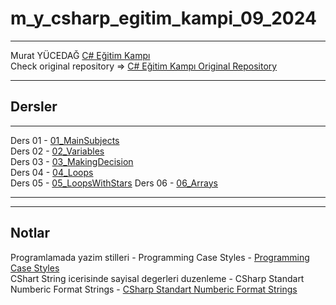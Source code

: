 # m_y_csharp_egitim_kampi_09_2024
---

Murat YÜCEDAĞ [C# Eğitim Kampı](https://www.youtube.com/playlist?list=PLKnjBHu2xXNPmFMvGKVHA_ijjrgUyNIXr)    
Check original repository => [C# Eğitim Kampı Original Repository](https://github.com/MuratYucedag/CSharpEgitimKampi)

---


## Dersler
---
Ders 01 - [01_MainSubjects](https://github.com/adanir417/m_y_csharp_egitim_kampi_09_2024/tree/master/01_MainSubjects)   
Ders 02 - [02_Variables](https://github.com/adanir417/m_y_csharp_egitim_kampi_09_2024/tree/master/02_Variables)  
Ders 03 - [03_MakingDecision](https://github.com/adanir417/m_y_csharp_egitim_kampi_09_2024/tree/master/03_MakingDecision)    
Ders 04 - [04_Loops](https://github.com/adanir417/m_y_csharp_egitim_kampi_09_2024/tree/master/04_Loops)    
Ders 05 - [05_LoopsWithStars](https://github.com/adanir417/m_y_csharp_egitim_kampi_09_2024/tree/master/05_LoopsWithStars)
Ders 06 - [06_Arrays](https://github.com/adanir417/m_y_csharp_egitim_kampi_09_2024/tree/master/06_Arrays)


---
---

## Notlar
Programlamada yazim stilleri - Programming Case Styles - [Programming Case Styles](https://www.ituonline.com/blogs/programming-case-styles/)  
CShart String icerisinde sayisal degerleri duzenleme - CSharp Standart Numberic Format Strings - [CSharp Standart Numberic Format Strings](https://learn.microsoft.com/en-us/dotnet/standard/base-types/standard-numeric-format-strings)  